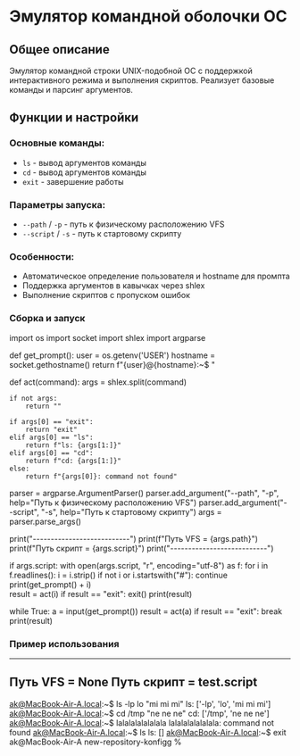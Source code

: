 # Эмулятор командной оболочки ОС

## Общее описание
Эмулятор командной строки UNIX-подобной ОС с поддержкой интерактивного режима и выполнения скриптов. Реализует базовые команды и парсинг аргументов.

## Функции и настройки
### Основные команды:
- `ls` - вывод аргументов команды
- `cd` - вывод аргументов команды
- `exit` - завершение работы

### Параметры запуска:
- `--path` / `-p` - путь к физическому расположению VFS
- `--script` / `-s` - путь к стартовому скрипту

### Особенности:
- Автоматическое определение пользователя и hostname для промпта
- Поддержка аргументов в кавычках через shlex
- Выполнение скриптов с пропуском ошибок

### Сборка и запуск
import os
import socket
import shlex
import argparse

def get_prompt():
    user = os.getenv('USER')
    hostname = socket.gethostname()
    return f"{user}@{hostname}:~$ "

def act(command):
    args = shlex.split(command)
    
    if not args:
        return ""
        
    if args[0] == "exit":
        return "exit"
    elif args[0] == "ls":
        return f"ls: {args[1:]}"
    elif args[0] == "cd":
        return f"cd: {args[1:]}"
    else:
        return f"{args[0]}: command not found"


parser = argparse.ArgumentParser()
parser.add_argument("--path", "-p", help="Путь к физическому расположению VFS")
parser.add_argument("--script", "-s", help="Путь к стартовому скрипту")
args = parser.parse_args()

print("---------------------------")
print(f"Путь VFS = {args.path}")
print(f"Путь скрипт = {args.script}")
print("---------------------------")


if args.script:
    with open(args.script, "r", encoding="utf-8") as f:
        for i in f.readlines():
            i = i.strip()
            if not i or i.startswith("#"):
                continue
            print(get_prompt() + i)  
            result = act(i)
            if result == "exit":
                exit()
            print(result) 

while True:
    a = input(get_prompt())
    result = act(a)
    if result == "exit":
        break
    print(result)

### Пример использования
---------------------------
Путь VFS = None
Путь скрипт = test.script
---------------------------
ak@MacBook-Air-A.local:~$ ls -lp lo "mi mi mi"
ls: ['-lp', 'lo', 'mi mi mi']
ak@MacBook-Air-A.local:~$ cd /tmp "ne ne ne"
cd: ['/tmp', 'ne ne ne']
ak@MacBook-Air-A.local:~$ lalalalalalalala
lalalalalalalala: command not found
ak@MacBook-Air-A.local:~$ ls
ls: []
ak@MacBook-Air-A.local:~$ exit
ak@MacBook-Air-A new-repository-konfigg % 